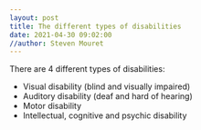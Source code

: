 ```yaml
---
layout: post
title: The different types of disabilities
date: 2021-04-30 09:02:00
//author: Steven Mouret
---
```


There are 4 different types of disabilities:
* Visual disability (blind and visually impaired)
* Auditory disability (deaf and hard of hearing)
* Motor disability
* Intellectual, cognitive and psychic disability


